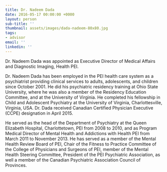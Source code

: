 ```yaml
---
title: Dr. Nadeem Dada
date: 2016-05-17 00:00:00 +0000
layout: person
sub-title: ''
thumbnail: assets/images/dada-nadeem-80x80.jpg
tags:
- advisor
email: ''
linkedin: ''
---
```

Dr. Nadeem Dada was appointed as Executive Director of Medical Affairs and Diagnostic Imaging, Health PEI.

Dr. Nadeem Dada has been employed in the PEI health care system as a psychiatrist providing clinical services to adults, adolescents, and children since October 2001. He did his psychiatric residency training at Ohio State University, where he was also a member of the Residency Education Committee, and at the University of Virginia. He completed his fellowship in Child and Adolescent Psychiatry at the University of Virginia, Charlottesville, Virginia, USA. Dr. Dada received Canadian Certified Physician Executive (CCPE) designation in April 2015.

He served as the head of the Department of Psychiatry at the Queen Elizabeth Hospital, Charlottetown, PEI from 2008 to 2010, and as Program Medical Director of Mental Health and Addictions with Health PEI from March 2011 to November 2013. He has served as a member of the Mental Health Review Board of PEI, Chair of the Fitness to Practice Committee of the College of Physicians and Surgeons of PEI, member of the Mental Health Steering Committee, President of the PEI Psychiatric Association, as well a member of the Canadian Psychiatric Association Council of Provinces.
